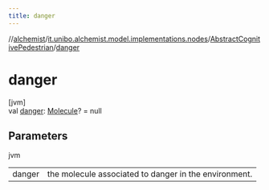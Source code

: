 ```yaml
---
title: danger
---
```

//[alchemist](../../../index.html)/[it.unibo.alchemist.model.implementations.nodes](../index.html)/[AbstractCognitivePedestrian](index.html)/[danger](danger.html)



# danger



[jvm]\
val [danger](danger.html): [Molecule](../../it.unibo.alchemist.model.interfaces/-molecule/index.html)? = null



## Parameters


jvm

| | |
|---|---|
| danger | the molecule associated to danger in the environment. |




